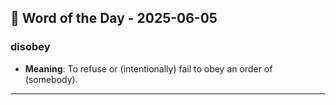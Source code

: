 ## 📅 Word of the Day - 2025-06-05

### **disobey**
- **Meaning**: To refuse or (intentionally) fail to obey an order of (somebody).

---
